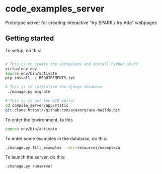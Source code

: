 # code_examples_server

Prototype server for creating interactive "try SPARK / try Ada" webpages

## Getting started

To setup, do this:
```sh

# This is to create the virtualenv and install Python stuff
virtualenv env
source env/bin/activate
pip install -r REQUIREMENTS.txt

# This is to initialize the django database
 ./manage.py migrate

# This is to get the ACE editor
cd compile_server/app/static
git clone https://github.com/ajaxorg/ace-builds.git
```

To enter the environment, to this
```sh
source env/bin/activate
```

To enter some examples in the database, do this:
```sh
./manage.py fill_examples --dir=resources/example/a
```

To launch the server, do this:
```sh
./manage.py runserver
```
